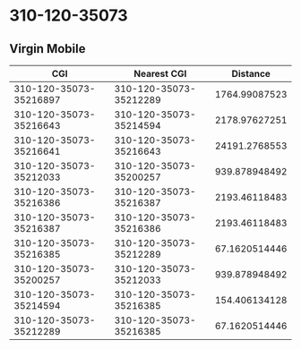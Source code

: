 # 310-120-35073
## Virgin Mobile


| CGI | Nearest CGI | Distance |
|-----|-------------|----------|
| 310-120-35073-35216897 | 310-120-35073-35212289 | 1764.99087523 |
| 310-120-35073-35216643 | 310-120-35073-35214594 | 2178.97627251 |
| 310-120-35073-35216641 | 310-120-35073-35216643 | 24191.2768553 |
| 310-120-35073-35212033 | 310-120-35073-35200257 | 939.878948492 |
| 310-120-35073-35216386 | 310-120-35073-35216387 | 2193.46118483 |
| 310-120-35073-35216387 | 310-120-35073-35216386 | 2193.46118483 |
| 310-120-35073-35216385 | 310-120-35073-35212289 | 67.1620514446 |
| 310-120-35073-35200257 | 310-120-35073-35212033 | 939.878948492 |
| 310-120-35073-35214594 | 310-120-35073-35216385 | 154.406134128 |
| 310-120-35073-35212289 | 310-120-35073-35216385 | 67.1620514446 |
